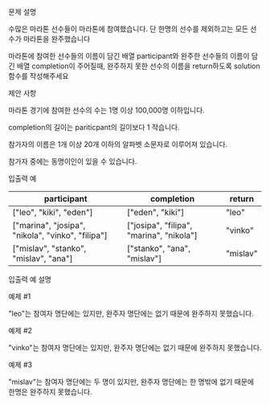 문제 설명

수많은 마라톤 선수들이 마라톤에 참여했습니다. 단 한명의 선수를 제외하고는 모든 선수가 마라톤을 완주했습니다

마라톤에 참여한 선수들의 이름이 담긴 배열 participant와 완주한 선수들의 이름이 담긴 배열 completion이 주어질때, 완주하지 못한 선수의 이름을 return하도록 solution 함수를 작성해주세요

제안 사항

마라톤 경기에 참여한 선수의 수는 1명 이상 100,000명 이하입니다.

completion의 길이는 pariticpant의 길이보다 1 작습니다.

참가자의 이름은 1개 이상 20개 이하의 알파벳 소문자로 이루어져 있습니다.

참가자 중에는 동명이인이 있을 수 있습니다.

입출력 예

|participant|completion|return|
|-----------------------|----------------------|-----------------|
["leo", "kiki", "eden"]|["eden", "kiki"]|"leo"|
["marina", "josipa", "nikola", "vinko", "filipa"]|["josipa", "filipa", "marina", "nikola"]|"vinko"|
["mislav", "stanko", "mislav", "ana"]|["stanko", "ana", "mislav"]|"mislav"|

입출력 예 설명

예제 #1

"leo"는 참여자 명단에는 있지만, 완주자 명단에는 없기 때문에 완주하지 못했습니다.

예제 #2

"vinko"는 참여자 명단에는 있지만, 완주자 명단에는 없기 때문에 완주하지 못했습니다.

예제 #3

"mislav"는 참여자 명단에는 두 명이 있지만, 완주자 명단에는 한 명밖에 없기 때문에 한명은 완주하지 못했습니다.